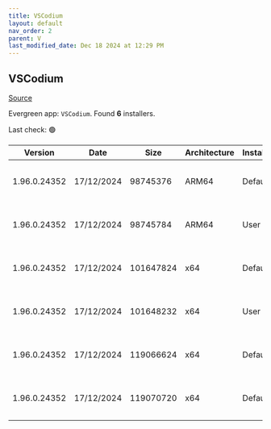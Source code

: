 ```yaml
---
title: VSCodium
layout: default
nav_order: 2
parent: V
last_modified_date: Dec 18 2024 at 12:29 PM
---
```


## VSCodium

[Source](https://vscodium.com)

Evergreen app: `VSCodium`. Found **6** installers.

Last check: 🟢

| Version      | Date       | Size      | Architecture | InstallerType | Type | URI                                                                                                                                                                                                                                      |
| ------------ | ---------- | --------- | ------------ | ------------- | ---- | ---------------------------------------------------------------------------------------------------------------------------------------------------------------------------------------------------------------------------------------- |
| 1.96.0.24352 | 17/12/2024 | 98745376  | ARM64        | Default       | exe  | [https://github.com/VSCodium/vscodium/releases/download/1.96.0.24352/VSCodiumSetup-arm64-1.96.0.24352.exe](https://github.com/VSCodium/vscodium/releases/download/1.96.0.24352/VSCodiumSetup-arm64-1.96.0.24352.exe)                     |
| 1.96.0.24352 | 17/12/2024 | 98745784  | ARM64        | User          | exe  | [https://github.com/VSCodium/vscodium/releases/download/1.96.0.24352/VSCodiumUserSetup-arm64-1.96.0.24352.exe](https://github.com/VSCodium/vscodium/releases/download/1.96.0.24352/VSCodiumUserSetup-arm64-1.96.0.24352.exe)             |
| 1.96.0.24352 | 17/12/2024 | 101647824 | x64          | Default       | exe  | [https://github.com/VSCodium/vscodium/releases/download/1.96.0.24352/VSCodiumSetup-x64-1.96.0.24352.exe](https://github.com/VSCodium/vscodium/releases/download/1.96.0.24352/VSCodiumSetup-x64-1.96.0.24352.exe)                         |
| 1.96.0.24352 | 17/12/2024 | 101648232 | x64          | User          | exe  | [https://github.com/VSCodium/vscodium/releases/download/1.96.0.24352/VSCodiumUserSetup-x64-1.96.0.24352.exe](https://github.com/VSCodium/vscodium/releases/download/1.96.0.24352/VSCodiumUserSetup-x64-1.96.0.24352.exe)                 |
| 1.96.0.24352 | 17/12/2024 | 119066624 | x64          | Default       | msi  | [https://github.com/VSCodium/vscodium/releases/download/1.96.0.24352/VSCodium-x64-1.96.0.24352.msi](https://github.com/VSCodium/vscodium/releases/download/1.96.0.24352/VSCodium-x64-1.96.0.24352.msi)                                   |
| 1.96.0.24352 | 17/12/2024 | 119070720 | x64          | Default       | msi  | [https://github.com/VSCodium/vscodium/releases/download/1.96.0.24352/VSCodium-x64-updates-disabled-1.96.0.24352.msi](https://github.com/VSCodium/vscodium/releases/download/1.96.0.24352/VSCodium-x64-updates-disabled-1.96.0.24352.msi) |
